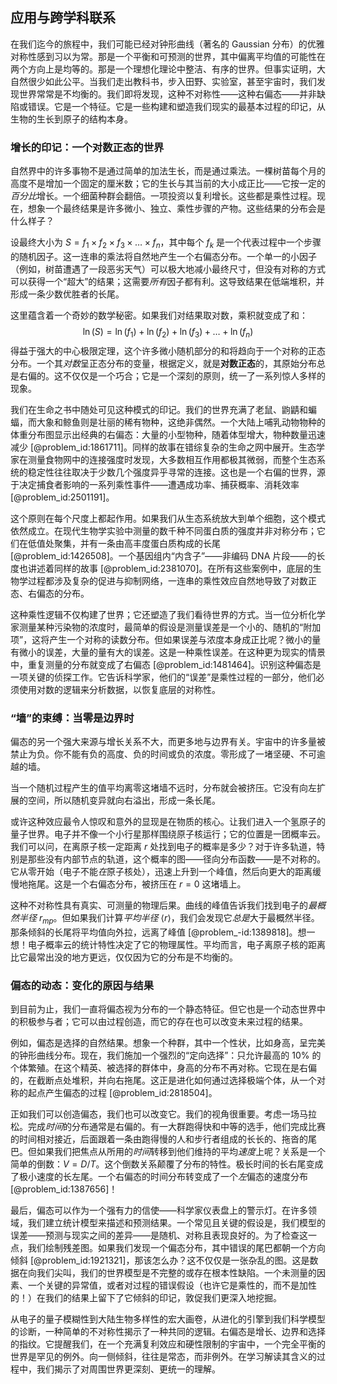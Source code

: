 ## 应用与跨学科联系

在我们迄今的旅程中，我们可能已经对钟形曲线（著名的 Gaussian 分布）的优雅对称性感到习以为常。那是一个平衡和可预测的世界，其中偏离平均值的可能性在两个方向上是均等的。那是一个理想化理论中整洁、有序的世界。但事实证明，大自然很少如此公平。当我们走出教科书，步入田野、实验室，甚至宇宙时，我们发现世界常常是不均衡的。我们即将发现，这种不对称性——这种右偏态——并非缺陷或错误。它是一个特征。它是一些构建和塑造我们现实的最基本过程的印记，从生物的生长到原子的结构本身。

### 增长的印记：一个对数正态的世界

自然界中的许多事物不是通过简单的加法生长，而是通过乘法。一棵树苗每个月的高度不是增加一个固定的厘米数；它的生长与其当前的大小成正比——它按一定的*百分比*增长。一个细菌种群会翻倍。一项投资以复利增长。这些都是乘性过程。现在，想象一个最终结果是许多微小、独立、乘性步骤的产物。这些结果的分布会是什么样子？

设最终大小为 $S = f_1 \times f_2 \times f_3 \times \dots \times f_n$，其中每个 $f_k$ 是一个代表过程中一个步骤的随机因子。这一连串的乘法将自然地产生一个右偏态分布。一个单一的小因子（例如，树苗遭遇了一段恶劣天气）可以极大地减小最终尺寸，但没有对称的方式可以获得一个“超大”的结果；这需要*所有*因子都有利。这导致结果在低端堆积，并形成一条少数优胜者的长尾。

这里蕴含着一个奇妙的数学秘密。如果我们对结果取对数，乘积就变成了和：
$$ \ln(S) = \ln(f_1) + \ln(f_2) + \ln(f_3) + \dots + \ln(f_n) $$
得益于强大的中心极限定理，这个许多微小随机部分的和将趋向于一个对称的正态分布。一个其*对数*呈正态分布的变量，根据定义，就是**对数正态**的，其原始分布总是右偏的。这不仅仅是一个巧合；它是一个深刻的原则，统一了一系列惊人多样的现象。

我们在生命之书中随处可见这种模式的印记。我们的世界充满了老鼠、鼩鼱和蝙蝠，而大象和鲸鱼则是壮丽的稀有物种，这绝非偶然。一个大陆上哺乳动物物种的体重分布图显示出经典的右偏态：大量的小型物种，随着体型增大，物种数量迅速减少 [@problem_id:1861711]。同样的故事在错综复杂的生命之网中展开。生态学家在测量食物网中的连接强度时发现，大多数相互作用都极其微弱，而整个生态系统的稳定性往往取决于少数几个强度异乎寻常的连接。这也是一个右偏的世界，源于决定捕食者影响的一系列乘性事件——遭遇成功率、捕获概率、消耗效率 [@problem_id:2501191]。

这个原则在每个尺度上都起作用。如果我们从生态系统放大到单个细胞，这个模式依然成立。在现代生物学实验中测量的数千种不同蛋白质的强度并非对称分布；它们在低值处聚集，并有一条由高丰度蛋白质构成的长尾 [@problem_id:1426508]。一个基因组内“内含子”——非编码 DNA 片段——的长度也讲述着同样的故事 [@problem_id:2381070]。在所有这些案例中，底层的生物学过程都涉及复杂的促进与抑制网络，一连串的乘性效应自然地导致了对数正态、右偏态的分布。

这种乘性逻辑不仅构建了世界；它还塑造了我们看待世界的方式。当一位分析化学家测量某种污染物的浓度时，最简单的假设是测量误差是一个小的、随机的“附加项”，这将产生一个对称的读数分布。但如果误差与浓度本身成正比呢？微小的量有微小的误差，大量的量有大的误差。这是一种乘性误差。在这种更为现实的情景中，重复测量的分布就变成了右偏态 [@problem_id:1481464]。识别这种偏态是一项关键的侦探工作。它告诉科学家，他们的“误差”是乘性过程的一部分，他们必须使用对数的逻辑来分析数据，以恢复底层的对称性。

### “墙”的束缚：当零是边界时

偏态的另一个强大来源与增长关系不大，而更多地与边界有关。宇宙中的许多量被禁止为负。你不能有负的高度、负的时间或负的浓度。零形成了一堵坚硬、不可逾越的墙。

当一个随机过程产生的值平均离零这堵墙不远时，分布就会被挤压。它没有向左扩展的空间，所以随机变异就向右溢出，形成一条长尾。

或许这种效应最令人惊叹和意外的显现是在物质的核心。让我们进入一个氢原子的量子世界。电子并不像一个小行星那样围绕原子核运行；它的位置是一团概率云。我们可以问，在离原子核一定距离 $r$ 处找到电子的概率是多少？对于许多轨道，特别是那些没有内部节点的轨道，这个概率的图——径向分布函数——是不对称的。它从零开始（电子不能*在*原子核处），迅速上升到一个峰值，然后向更大的距离缓慢地拖尾。这是一个右偏态分布，被挤压在 $r=0$ 这堵墙上。

这种不对称性具有真实、可测量的物理后果。曲线的峰值告诉我们找到电子的*最概然半径* $r_{mp}$。但如果我们计算*平均半径* $\langle r \rangle$，我们会发现它*总是*大于最概然半径。那条倾斜的长尾将平均值向外拉，远离了峰值 [@problem_-id:1389818]。想一想！电子概率云的统计特性决定了它的物理属性。平均而言，电子离原子核的距离比它最常出没的地方更远，仅仅因为它的分布是不均衡的。

### 偏态的动态：变化的原因与结果

到目前为止，我们一直将偏态视为分布的一个静态特征。但它也是一个动态世界中的积极参与者；它可以由过程创造，而它的存在也可以改变未来过程的结果。

例如，偏态是选择的自然结果。想象一个种群，其中一个性状，比如身高，呈完美的钟形曲线分布。现在，我们施加一个强烈的“定向选择”：只允许最高的 10% 的个体繁殖。在这个精英、被选择的群体中，身高的分布不再对称。它现在是右偏的，在截断点处堆积，并向右拖尾。这正是进化如何通过选择极端个体，从一个对称的起点产生偏态的过程 [@problem_id:2818504]。

正如我们可以创造偏态，我们也可以改变它。我们的视角很重要。考虑一场马拉松。完成*时间*的分布通常是右偏的。有一大群跑得快和中等的选手，他们完成比赛的时间相对接近，后面跟着一条由跑得慢的人和步行者组成的长长的、拖沓的尾巴。但如果我们把焦点从所用的*时间*转移到他们维持的平均*速度*上呢？关系是一个简单的倒数：$V = D/T$。这个倒数关系颠覆了分布的特性。极长时间的长右尾变成了极小速度的长左尾。一个右偏态的时间分布转变成了一个*左*偏态的速度分布 [@problem_id:1387656]！

最后，偏态可以作为一个强有力的信使——科学家仪表盘上的警示灯。在许多领域，我们建立统计模型来描述和预测结果。一个常见且关键的假设是，我们模型的误差——预测与现实之间的差异——是随机、对称且表现良好的。为了检查这一点，我们绘制残差图。如果我们发现一个偏态分布，其中错误的尾巴都朝一个方向倾斜 [@problem_id:1921321]，那该怎么办？这不仅仅是一张杂乱的图。这是数据在向我们尖叫，我们的世界模型是不完整的或存在根本性缺陷。一个未测量的因素、一个关键的异常值，或者对过程的错误假设（也许它是乘性的，而不是加性的！）在我们的结果上留下了它倾斜的印记，敦促我们更深入地挖掘。

从电子的量子模糊性到大陆生物多样性的宏大画卷，从进化的引擎到我们科学模型的诊断，一种简单的不对称性揭示了一种共同的逻辑。右偏态是增长、边界和选择的指纹。它提醒我们，在一个充满复利效应和硬性限制的宇宙中，一个完全平衡的世界是罕见的例外。向一侧倾斜，往往是常态，而非例外。在学习解读其含义的过程中，我们揭示了对周围世界更深刻、更统一的理解。